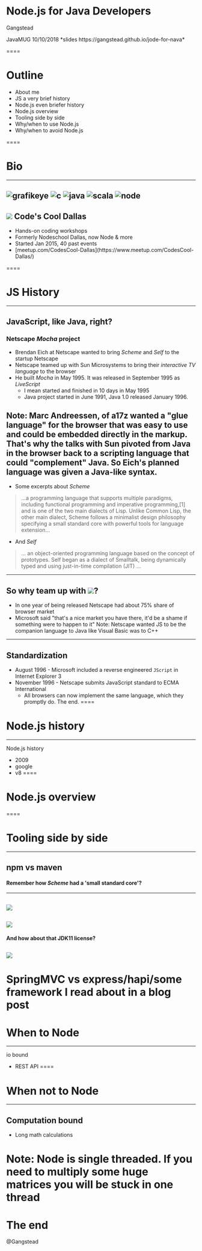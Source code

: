 # Node.js for Java Developers
<i class="fab fa-twitter"></i>Gangstead

<!-- .element: class="foot" --> JavaMUG 10/10/2018 *slides https://gangstead.github.io/jode-for-nava*
====
# Outline
- About me
- JS a very brief history
- Node.js even briefer history
- Node.js overview
- Tooling side by side
- Why/when to use Node.js
- Why/when to avoid Node.js

====
# Bio
----
![grafikeye](images/grafikeye.jpeg)<!-- .element: class="col bio-logo" -->
![c](images/c_lang.jpg)<!-- .element: class="fragment col bio-logo" data-fragment-index="1" -->
![java](images/java_logo.jpg)<!-- .element: class="fragment col bio-logo" data-fragment-index="2" -->
![scala](images/scala_logo.jpeg)<!-- .element: class="fragment col bio-logo" data-fragment-index="3" -->
![node](images/node_logo.jpg)<!-- .element: class="fragment col bio-logo" data-fragment-index="4" -->
----
## ![](images/nodeschool-dallas-skyline.png)<!-- .element class="heading-logo" --> Code's Cool Dallas

- Hands-on coding workshops
- <!-- .element: class="fragment" data-fragment-index="1" --> Formerly Nodeschool Dallas, now Node & more
- <!-- .element: class="fragment" data-fragment-index="2" --> Started Jan 2015, 40 past events
- <!-- .element: class="fragment" data-fragment-index="3" --> [meetup.com/CodesCool-Dallas](https://www.meetup.com/CodesCool-Dallas/)

====
# JS History
----
JavaScript, like Java, right?
----
### Netscape _Mocha_<!-- .element: class="highlight" --> project
- Brendan Eich at Netscape wanted to bring _Scheme_<!-- .element: class="highlight" --> and _Self_<!-- .element: class="highlight" --> to the startup Netscape
- Netscape teamed up with Sun Microsystems to bring their *interactive TV language* to the browser
- He built _Mocha_ in May 1995. It was released in September 1995 as _LiveScript_
  - <!-- .element: class="fragment foot highlight" data-fragment-index="1" --> I mean started and finished in 10 days in May 1995
  - <!-- .element: class="fragment foot highlight" data-fragment-index="1" --> Java project started in June 1991, Java 1.0 released January 1996.
Note: Marc Andreessen, of a17z wanted a "glue language" for the browser that was easy to use and could be embedded directly in the markup.  That's why the talks with Sun pivoted from Java in the browser back to a scripting language that could "complement" Java. So Eich's planned language was given a Java-like syntax.
----
<!-- .element: class="text-left" -->
- Some excerpts about _Scheme_<!-- .element: class="highlight" -->

> ...a programming language that supports multiple paradigms, including functional programming and imperative programming,[1] and is one of the two main dialects of Lisp. Unlike Common Lisp, the other main dialect, Scheme follows a minimalist design philosophy specifying a small standard core with powerful tools for language extension...<!-- .element: class="foot" -->

- And _Self_<!-- .element: class="highlight" -->

> ... an object-oriented programming language based on the concept of prototypes. Self began as a dialect of Smalltalk, being dynamically typed and using just-in-time compilation (JIT) ...<!-- .element: class="foot" -->
----
## So why team up with ![](images/sun_logo.png)<!-- .element class="heading-logo" -->?
- In one year of being released Netscape had about 75% share of browser market
- Microsoft said "that's a nice market you have there, it'd be a shame if something were to happen to it"
Note: Netscape wanted JS to be the companion language to Java like Visual Basic was to C++

----
## Standardization
- August 1996 - Microsoft included a reverse engineered `JScript` in Internet Explorer 3
- November 1996 - Netscape submits JavaScript standard to ECMA International
  - All browsers can now implement the same language, which they promptly do.  The end.
====
# Node.js history
----
Node.js history
- 2009
- google
- v8
====
# Node.js overview
====
# Tooling side by side
----
npm vs maven
----
#### Remember how _Scheme_<!-- .element: class="highlight" --> had a 'small standard core'?
----
![](images/meme_js_framework.jpg)
----
![](images/npm_package_delivery.png)
----
#### And how about that JDK11 license?
![](images/meme_oracle_license.jpg)
----
SpringMVC vs express/hapi/some framework I read about in a blog post
====
# When to Node
----
io bound
- REST API
====
# When not to Node
----
## Computation bound
- Long math calculations

Note: Node is single threaded.  If you need to multiply some huge matrices you will be stuck in one thread
====
# The end
@Gangstead
